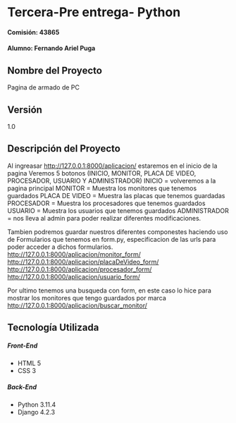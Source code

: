# Tercera-Pre entrega- Python
#### Comisión: 43865
#### Alumno: Fernando Ariel Puga
## Nombre del Proyecto
Pagina de armado de PC

## Versión
1.0

## Descripción del Proyecto
Al ingreasar http://127.0.0.1:8000/aplicacion/ estaremos en el inicio de la pagina
Veremos 5 botonos (INICIO, MONITOR, PLACA DE VIDEO, PROCESADOR, USUARIO Y ADMINISTRADOR)
INICIO = volveremos a la pagina principal
MONITOR = Muestra los monitores que tenemos guardados
PLACA DE VIDEO = Muestra las placas que tenemos guardadas
PROCESADOR = Muestra los procesadores que tenemos guardados
USUARIO = Muestra los usuarios que tenemos guardados
ADMINISTRADOR = nos lleva al admin para poder realizar diferentes modificaciones.

Tambien podremos guardar nuestros diferentes componestes haciendo uso de Formularios que tenemos en form.py, especificacion de las urls para poder acceder a dichos formularios.
http://127.0.0.1:8000/aplicacion/monitor_form/
http://127.0.0.1:8000/aplicacion/placaDeVideo_form/
http://127.0.0.1:8000/aplicacion/procesador_form/
http://127.0.0.1:8000/aplicacion/usuario_form/

Por ultimo tenemos una busqueda con form, en este caso lo hice para mostrar los monitores que tengo guardados por marca
http://127.0.0.1:8000/aplicacion/buscar_monitor/

## Tecnología Utilizada

##### Front-End
- HTML 5
- CSS 3
##### Back-End
- Python 3.11.4
- Django 4.2.3
